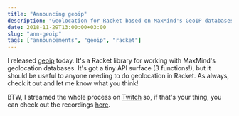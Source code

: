 ```yaml
---
title: "Announcing geoip"
description: "Geolocation for Racket based on MaxMind's GeoIP databases"
date: 2018-11-29T13:00:00+03:00
slug: "ann-geoip"
tags: ["announcements", "geoip", "racket"]
---
```


I released [geoip] today.  It's a Racket library for working with
MaxMind's geolocation databases.  It's got a tiny API surface (3
functions!), but it should be useful to anyone needing to do
geolocation in Racket.  As always, check it out and let me know what
you think!

BTW, I streamed the whole process on [Twitch] so, if that's your
thing, you can check out the recordings [here][youtube].

[geoip]: https://github.com/Bogdanp/racket-geoip
[Twitch]: https://www.twitch.tv/popabogdanp
[youtube]: https://www.youtube.com/watch?v=3pNPeRFUm0Q&list=PLNLLd8yFpp6VAswHtM6oUsjFykHEva4-G
